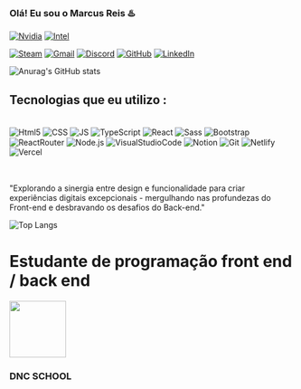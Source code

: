 
### Olá! Eu sou o Marcus Reis ♨️

[![Nvidia](https://img.shields.io/badge/NVIDIA-GTX1660_TI-76B900?style=for-the-badge&logo=nvidia&logoColor=white)]()
[![Intel](https://img.shields.io/badge/Intel-Core_i7_8th-0071C5?style=for-the-badge&logo=intel&logoColor=white)]()

[![Steam](https://img.shields.io/badge/Steam-000000?style=for-the-badge&logo=steam&logoColor=white)](https://steamcommunity.com/id/reissx/)
[![Gmail](https://img.shields.io/badge/Gmail-D14836?style=for-the-badge&logo=gmail&logoColor=white)](*)
[![Discord](https://img.shields.io/badge/Discord-7289DA?style=for-the-badge&logo=discord&logoColor=white)](*)
[![GitHub](https://img.shields.io/badge/GitHub-100000?style=for-the-badge&logo=github&logoColor=white)](https://github.com/Marcusreis05)
[![LinkedIn](https://img.shields.io/badge/LinkedIn-0077B5?style=for-the-badge&logo=linkedin&logoColor=white)](https://www.linkedin.com/in/marcus-reis-2b01bb275/)

![Anurag's GitHub stats](https://github-readme-stats.vercel.app/api?username=Marcusreis05&show_icons=true&theme=synthwave)

## Tecnologias que eu utilizo :

<div style="display: inline_block"><br/>
    <img align="center" alt="Html5" src="https://img.shields.io/badge/HTML5-E34F26?style=for-the-badge&logo=html5&logoColor=white">
    <img align="center" alt="CSS" src="https://img.shields.io/badge/CSS3-1572B6?style=for-the-badge&logo=css3&logoColor=white">
    <img align="center" alt="JS" src="https://img.shields.io/badge/JavaScript-F7DF1E?style=for-the-badge&logo=javascript&logoColor=black">
    <img align="center" alt="TypeScript" src="https://img.shields.io/badge/TypeScript-007ACC?style=for-the-badge&logo=typescript&logoColor=white">
    <img align="center" alt="React" src="https://img.shields.io/badge/React-20232A?style=for-the-badge&logo=react&logoColor=61DAFB">
    <img align="center" alt="Sass" src="https://img.shields.io/badge/Sass-CC6699?style=for-the-badge&logo=sass&logoColor=white">
    <img align="center" alt="Bootstrap" src="https://img.shields.io/badge/Bootstrap-563D7C?style=for-the-badge&logo=bootstrap&logoColor=white">
    <img align="center" alt="ReactRouter" src="https://img.shields.io/badge/React_Router-CA4245?style=for-the-badge&logo=react-router&logoColor=white">
    <img align="center" alt="Node.js" src="https://img.shields.io/badge/Node.js-43853D?style=for-the-badge&logo=node.js&logoColor=white">
    <img align="center" alt="VisualStudioCode" src="https://img.shields.io/badge/Visual_Studio_Code-0078D4?style=for-the-badge&logo=visual%20studio%20code&logoColor=white">
    <img align="center" alt="Notion" src="https://img.shields.io/badge/Notion-000000?style=for-the-badge&logo=notion&logoColor=whit">
    <img align="center" alt="Git" src="https://img.shields.io/badge/GIT-E44C30?style=for-the-badge&logo=git&logoColor=white">
    <img align="center" alt="Netlify" src="https://img.shields.io/badge/Netlify-00C7B7?style=for-the-badge&logo=netlify&logoColor=white">
    <img align="center" alt="Vercel" src="https://img.shields.io/badge/Vercel-000000?style=for-the-badge&logo=vercel&logoColor=white">
</div> <br/>

## 
"Explorando a sinergia entre design e funcionalidade para criar experiências digitais excepcionais - mergulhando nas profundezas do Front-end e desbravando os desafios do Back-end."

![Top Langs](https://github-readme-stats.vercel.app/api/top-langs/?username=Marcusreis05&langs_count=8)

# Estudante de programação front end / back end 

<img width="100" style="display: inline_block" src="https://files.dnc.group/sem_imagem3_0.png"> 

### DNC SCHOOL
